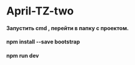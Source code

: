 # April-TZ-two
#### Запустить cmd , перейти в папку с проектом.
#### npm install --save bootstrap
#### npm run dev
